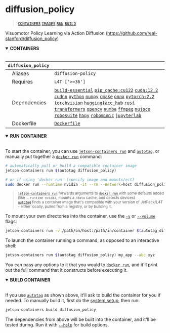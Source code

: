 # diffusion_policy

> [`CONTAINERS`](#user-content-containers) [`IMAGES`](#user-content-images) [`RUN`](#user-content-run) [`BUILD`](#user-content-build)


Visuomotor Policy Learning via Action Diffusion (https://github.com/real-stanford/diffusion_policy)

<details open>
<summary><b><a id="containers">CONTAINERS</a></b></summary>
<br>

| **`diffusion_policy`** | |
| :-- | :-- |
| &nbsp;&nbsp;&nbsp;Aliases | `diffusion-policy` |
| &nbsp;&nbsp;&nbsp;Requires | `L4T ['>=36']` |
| &nbsp;&nbsp;&nbsp;Dependencies | [`build-essential`](/packages/build/build-essential) [`pip_cache:cu122`](/packages/cuda/cuda) [`cuda:12.2`](/packages/cuda/cuda) [`cudnn`](/packages/cuda/cudnn) [`python`](/packages/build/python) [`numpy`](/packages/numeric/numpy) [`cmake`](/packages/build/cmake/cmake_pip) [`onnx`](/packages/ml/onnx) [`pytorch:2.2`](/packages/pytorch) [`torchvision`](/packages/pytorch/torchvision) [`huggingface_hub`](/packages/llm/huggingface_hub) [`rust`](/packages/build/rust) [`transformers`](/packages/llm/transformers) [`opencv`](/packages/opencv) [`numba`](/packages/numeric/numba) [`ffmpeg`](/packages/multimedia/ffmpeg) [`mujoco`](/packages/robots/mujoco) [`robosuite`](/packages/robots/robosuite) [`h5py`](/packages/build/h5py) [`robomimic`](/packages/robots/robomimic) [`jupyterlab`](/packages/jupyterlab) |
| &nbsp;&nbsp;&nbsp;Dockerfile | [`Dockerfile`](Dockerfile) |

</details>

<details open>
<summary><b><a id="run">RUN CONTAINER</a></b></summary>
<br>

To start the container, you can use [`jetson-containers run`](/docs/run.md) and [`autotag`](/docs/run.md#autotag), or manually put together a [`docker run`](https://docs.docker.com/engine/reference/commandline/run/) command:
```bash
# automatically pull or build a compatible container image
jetson-containers run $(autotag diffusion_policy)

# or if using 'docker run' (specify image and mounts/ect)
sudo docker run --runtime nvidia -it --rm --network=host diffusion_policy:36.3.0

```
> <sup>[`jetson-containers run`](/docs/run.md) forwards arguments to [`docker run`](https://docs.docker.com/engine/reference/commandline/run/) with some defaults added (like `--runtime nvidia`, mounts a `/data` cache, and detects devices)</sup><br>
> <sup>[`autotag`](/docs/run.md#autotag) finds a container image that's compatible with your version of JetPack/L4T - either locally, pulled from a registry, or by building it.</sup>

To mount your own directories into the container, use the [`-v`](https://docs.docker.com/engine/reference/commandline/run/#volume) or [`--volume`](https://docs.docker.com/engine/reference/commandline/run/#volume) flags:
```bash
jetson-containers run -v /path/on/host:/path/in/container $(autotag diffusion_policy)
```
To launch the container running a command, as opposed to an interactive shell:
```bash
jetson-containers run $(autotag diffusion_policy) my_app --abc xyz
```
You can pass any options to it that you would to [`docker run`](https://docs.docker.com/engine/reference/commandline/run/), and it'll print out the full command that it constructs before executing it.
</details>
<details open>
<summary><b><a id="build">BUILD CONTAINER</b></summary>
<br>

If you use [`autotag`](/docs/run.md#autotag) as shown above, it'll ask to build the container for you if needed.  To manually build it, first do the [system setup](/docs/setup.md), then run:
```bash
jetson-containers build diffusion_policy
```
The dependencies from above will be built into the container, and it'll be tested during.  Run it with [`--help`](/jetson_containers/build.py) for build options.
</details>

